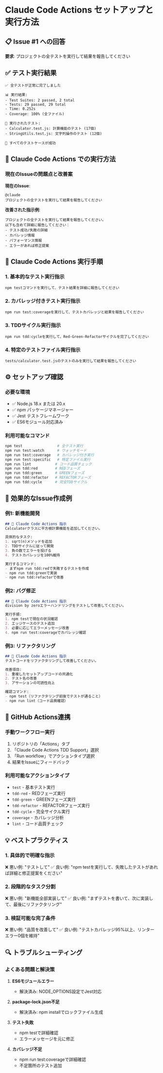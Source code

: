 # Claude Code Actions セットアップと実行方法

## 📋 Issue #1 への回答

**要求**: プロジェクトの全テストを実行して結果を報告してください

## ✅ テスト実行結果

```
✅ 全テストが正常に完了しました

📊 実行結果:
- Test Suites: 2 passed, 2 total
- Tests: 29 passed, 29 total  
- Time: 0.252s
- Coverage: 100% (全ファイル)

🧪 実行されたテスト:
- Calculator.test.js: 計算機能のテスト (17個)
- StringUtils.test.js: 文字列操作のテスト (12個)

🎯 すべてのテストケースが成功
```

## 🤖 Claude Code Actions での実行方法

### 現在のIssueの問題点と改善案

**現在のIssue**:
```
@claude 
プロジェクトの全テストを実行して結果を報告してください
```

**改善された指示例**:
```
プロジェクトの全テストを実行して結果を報告してください。
以下も含めて詳細に報告してください：
- テスト成功/失敗の詳細
- カバレッジ情報
- パフォーマンス情報
- エラーがあれば修正提案
```

## 🔧 Claude Code Actions 実行手順

### 1. 基本的なテスト実行指示
```
npm testコマンドを実行して、テスト結果を詳細に報告してください
```

### 2. カバレッジ付きテスト実行指示  
```
npm run test:coverageを実行して、テストカバレッジと結果を報告してください
```

### 3. TDDサイクル実行指示
```
npm run tdd:cycleを実行して、Red-Green-Refactorサイクルを完了してください
```

### 4. 特定のテストファイル実行指示
```
tests/calculator.test.jsのテストのみを実行して結果を報告してください
```

## ⚙️ セットアップ確認

### 必要な環境
- ✅ Node.js 18.x または 20.x
- ✅ npm パッケージマネージャー
- ✅ Jest テストフレームワーク
- ✅ ES6モジュール対応済み

### 利用可能なコマンド
```bash
npm test                # 全テスト実行
npm run test:watch      # ウォッチモード
npm run test:coverage   # カバレッジ付き実行
npm run test:specific   # 特定ファイル実行
npm run lint           # コード品質チェック
npm run tdd:red        # REDフェーズ
npm run tdd:green      # GREENフェーズ  
npm run tdd:refactor   # REFACTORフェーズ
npm run tdd:cycle      # 完全TDDサイクル
```

## 🎯 効果的なIssue作成例

### 例1: 新機能開発
```markdown
## 📝 Claude Code Actions 指示
Calculatorクラスに平方根計算機能を追加してください。

具体的なタスク:
1. sqrt(n)メソッドを追加
2. TDDサイクルに従って開発
3. 負の数でエラーを投げる
4. テストカバレッジを100%維持

実行するコマンド:
- まずnpm run tdd:redで失敗するテストを作成
- npm run tdd:greenで実装
- npm run tdd:refactorで改善
```

### 例2: バグ修正
```markdown
## 📝 Claude Code Actions 指示
division by zeroエラーハンドリングをテストして改善してください。

実行手順:
1. npm testで現在の状況確認
2. エッジケースのテスト追加
3. 必要に応じてエラーメッセージ改善
4. npm run test:coverageでカバレッジ確認
```

### 例3: リファクタリング
```markdown
## 📝 Claude Code Actions 指示
テストコードをリファクタリングして改善してください。

改善項目:
1. 重複したセットアップコードの共通化
2. テスト名の改善
3. アサーションの可読性向上

確認コマンド:
- npm test（リファクタリング前後でテストが通ること）
- npm run lint（コード品質確認）
```

## 🚀 GitHub Actions連携

### 手動ワークフロー実行
1. リポジトリの「Actions」タブ
2. 「Claude Code Actions TDD Support」選択
3. 「Run workflow」でアクションタイプ選択
4. 結果をIssueにフィードバック

### 利用可能なアクションタイプ
- `test` - 基本テスト実行
- `tdd-red` - REDフェーズ実行
- `tdd-green` - GREENフェーズ実行
- `tdd-refactor` - REFACTORフェーズ実行
- `tdd-cycle` - 完全サイクル実行
- `coverage` - カバレッジ分析
- `lint` - コード品質チェック

## 💡 ベストプラクティス

### 1. 具体的で明確な指示
❌ 悪い例: "テストして"
✅ 良い例: "npm testを実行して、失敗したテストがあれば詳細と修正提案をください"

### 2. 段階的なタスク分割
❌ 悪い例: "新機能全部実装して"
✅ 良い例: "まずテストを書いて、次に実装して、最後にリファクタリング"

### 3. 検証可能な完了条件
❌ 悪い例: "品質を改善して"
✅ 良い例: "テストカバレッジ95%以上、リンターエラー0個を維持"

## 🔍 トラブルシューティング

### よくある問題と解決策

1. **ES6モジュールエラー**
   - 解決済み: NODE_OPTIONS設定でJest対応

2. **package-lock.json不足**
   - 解決済み: npm installでロックファイル生成

3. **テスト失敗**
   - npm testで詳細確認
   - エラーメッセージを元に修正

4. **カバレッジ不足**
   - npm run test:coverageで詳細確認
   - 不足箇所のテスト追加